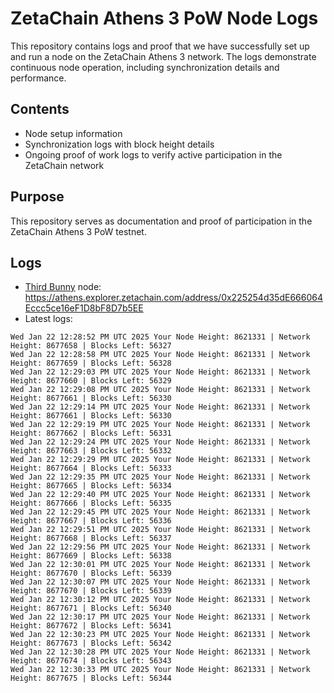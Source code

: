 # ZetaChain Athens 3 PoW Node Logs
This repository contains logs and proof that we have successfully set up and run a node on the ZetaChain Athens 3 network. The logs demonstrate continuous node operation, including synchronization details and performance.

## Contents
- Node setup information
- Synchronization logs with block height details
- Ongoing proof of work logs to verify active participation in the ZetaChain network

## Purpose
This repository serves as documentation and proof of participation in the ZetaChain Athens 3 PoW testnet.

## Logs

- [Third Bunny](https://thirdbunny.xyz/) node: https://athens.explorer.zetachain.com/address/0x225254d35dE666064Eccc5ce16eF1D8bF8D7b5EE
- Latest logs:
```
Wed Jan 22 12:28:52 PM UTC 2025 Your Node Height: 8621331 | Network Height: 8677658 | Blocks Left: 56327
Wed Jan 22 12:28:58 PM UTC 2025 Your Node Height: 8621331 | Network Height: 8677659 | Blocks Left: 56328
Wed Jan 22 12:29:03 PM UTC 2025 Your Node Height: 8621331 | Network Height: 8677660 | Blocks Left: 56329
Wed Jan 22 12:29:08 PM UTC 2025 Your Node Height: 8621331 | Network Height: 8677661 | Blocks Left: 56330
Wed Jan 22 12:29:14 PM UTC 2025 Your Node Height: 8621331 | Network Height: 8677661 | Blocks Left: 56330
Wed Jan 22 12:29:19 PM UTC 2025 Your Node Height: 8621331 | Network Height: 8677662 | Blocks Left: 56331
Wed Jan 22 12:29:24 PM UTC 2025 Your Node Height: 8621331 | Network Height: 8677663 | Blocks Left: 56332
Wed Jan 22 12:29:29 PM UTC 2025 Your Node Height: 8621331 | Network Height: 8677664 | Blocks Left: 56333
Wed Jan 22 12:29:35 PM UTC 2025 Your Node Height: 8621331 | Network Height: 8677665 | Blocks Left: 56334
Wed Jan 22 12:29:40 PM UTC 2025 Your Node Height: 8621331 | Network Height: 8677666 | Blocks Left: 56335
Wed Jan 22 12:29:45 PM UTC 2025 Your Node Height: 8621331 | Network Height: 8677667 | Blocks Left: 56336
Wed Jan 22 12:29:51 PM UTC 2025 Your Node Height: 8621331 | Network Height: 8677668 | Blocks Left: 56337
Wed Jan 22 12:29:56 PM UTC 2025 Your Node Height: 8621331 | Network Height: 8677669 | Blocks Left: 56338
Wed Jan 22 12:30:01 PM UTC 2025 Your Node Height: 8621331 | Network Height: 8677670 | Blocks Left: 56339
Wed Jan 22 12:30:07 PM UTC 2025 Your Node Height: 8621331 | Network Height: 8677670 | Blocks Left: 56339
Wed Jan 22 12:30:12 PM UTC 2025 Your Node Height: 8621331 | Network Height: 8677671 | Blocks Left: 56340
Wed Jan 22 12:30:17 PM UTC 2025 Your Node Height: 8621331 | Network Height: 8677672 | Blocks Left: 56341
Wed Jan 22 12:30:23 PM UTC 2025 Your Node Height: 8621331 | Network Height: 8677673 | Blocks Left: 56342
Wed Jan 22 12:30:28 PM UTC 2025 Your Node Height: 8621331 | Network Height: 8677674 | Blocks Left: 56343
Wed Jan 22 12:30:33 PM UTC 2025 Your Node Height: 8621331 | Network Height: 8677675 | Blocks Left: 56344
```
